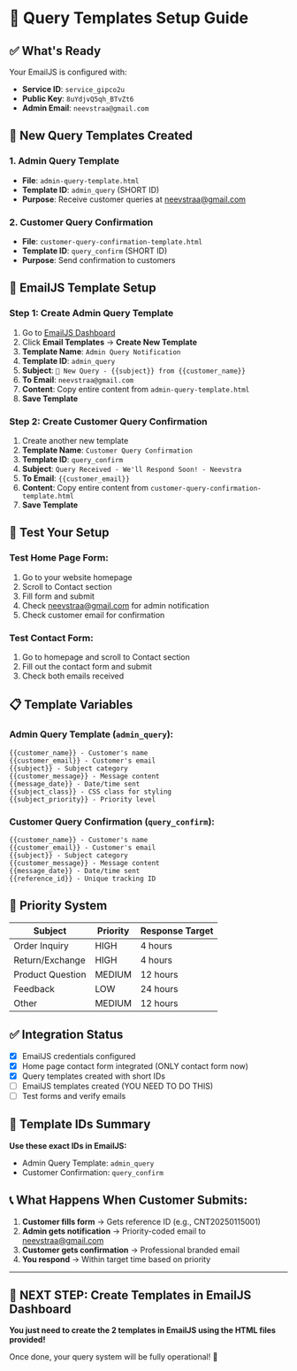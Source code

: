 # 📧 Query Templates Setup Guide

## ✅ What's Ready

Your EmailJS is configured with:
- **Service ID**: `service_gipco2u`
- **Public Key**: `8uYdjvQ5qh_BTvZt6`
- **Admin Email**: `neevstraa@gmail.com`

## 📨 New Query Templates Created

### 1. Admin Query Template
- **File**: `admin-query-template.html`
- **Template ID**: `admin_query` (SHORT ID)
- **Purpose**: Receive customer queries at neevstraa@gmail.com

### 2. Customer Query Confirmation
- **File**: `customer-query-confirmation-template.html`
- **Template ID**: `query_confirm` (SHORT ID)
- **Purpose**: Send confirmation to customers

## 🚀 EmailJS Template Setup

### Step 1: Create Admin Query Template
1. Go to [EmailJS Dashboard](https://dashboard.emailjs.com/admin)
2. Click **Email Templates** → **Create New Template**
3. **Template Name**: `Admin Query Notification`
4. **Template ID**: `admin_query`
5. **Subject**: `🚨 New Query - {{subject}} from {{customer_name}}`
6. **To Email**: `neevstraa@gmail.com`
7. **Content**: Copy entire content from `admin-query-template.html`
8. **Save Template**

### Step 2: Create Customer Query Confirmation
1. Create another new template
2. **Template Name**: `Customer Query Confirmation`
3. **Template ID**: `query_confirm`
4. **Subject**: `Query Received - We'll Respond Soon! - Neevstra`
5. **To Email**: `{{customer_email}}`
6. **Content**: Copy entire content from `customer-query-confirmation-template.html`
7. **Save Template**

## 🧪 Test Your Setup

### Test Home Page Form:
1. Go to your website homepage
2. Scroll to Contact section
3. Fill form and submit
4. Check neevstraa@gmail.com for admin notification
5. Check customer email for confirmation

### Test Contact Form:
1. Go to homepage and scroll to Contact section
2. Fill out the contact form and submit
3. Check both emails received

## 📋 Template Variables

### Admin Query Template (`admin_query`):
```
{{customer_name}} - Customer's name
{{customer_email}} - Customer's email
{{subject}} - Subject category
{{customer_message}} - Message content
{{message_date}} - Date/time sent
{{subject_class}} - CSS class for styling
{{subject_priority}} - Priority level
```

### Customer Query Confirmation (`query_confirm`):
```
{{customer_name}} - Customer's name
{{customer_email}} - Customer's email
{{subject}} - Subject category
{{customer_message}} - Message content
{{message_date}} - Date/time sent
{{reference_id}} - Unique tracking ID
```

## 🎯 Priority System

| Subject | Priority | Response Target |
|---------|----------|----------------|
| Order Inquiry | HIGH | 4 hours |
| Return/Exchange | HIGH | 4 hours |
| Product Question | MEDIUM | 12 hours |
| Feedback | LOW | 24 hours |
| Other | MEDIUM | 12 hours |

## ✅ Integration Status

- [x] EmailJS credentials configured
- [x] Home page contact form integrated (ONLY contact form now)
- [x] Query templates created with short IDs
- [ ] EmailJS templates created (YOU NEED TO DO THIS)
- [ ] Test forms and verify emails

## 🔧 Template IDs Summary

**Use these exact IDs in EmailJS:**
- Admin Query Template: `admin_query`
- Customer Confirmation: `query_confirm`

## 📞 What Happens When Customer Submits:

1. **Customer fills form** → Gets reference ID (e.g., CNT20250115001)
2. **Admin gets notification** → Priority-coded email to neevstraa@gmail.com
3. **Customer gets confirmation** → Professional branded email
4. **You respond** → Within target time based on priority

---

## 🚨 NEXT STEP: Create Templates in EmailJS Dashboard

**You just need to create the 2 templates in EmailJS using the HTML files provided!**

Once done, your query system will be fully operational! 🎉